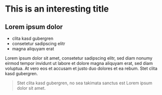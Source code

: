 # This is an interesting title

## Lorem ipsum dolor
* clita kasd gubergren
* consetetur sadipscing elitr
* magna aliquyam erat

Lorem ipsum dolor sit amet, consetetur sadipscing elitr, sed diam nonumy eirmod tempor invidunt ut labore et dolore magna aliquyam erat, sed diam voluptua. At vero eos et accusam et justo duo dolores et ea rebum. Stet clita kasd gubergren.

> Stet clita kasd gubergren, no sea takimata
> sanctus est Lorem ipsum dolor sit amet.